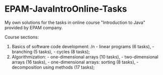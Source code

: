 # EPAM-JavaIntroOnline-Tasks
My own solutions for the tasks in online course "Introduction to Java" provided by EPAM company.

Course sections:
  1. Basics of software code development:
   /n - linear programs (6 tasks),
    - branching (5 tasks),
    - cycles (8 tasks);
  2. Algorithmization:
    - one-dimensional arrays (10 tasks),
    - two-dimensional arrays (16 tasks),
    - one-dimensional arrays: sorting (8 tasks),
    - decomposition using methods (17 tasks);
